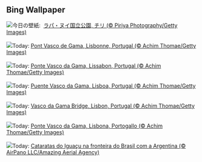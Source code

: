 ## Bing Wallpaper
![](https://www.bing.com/th?id=OHR.RapaNuiSunrise_JA-JP2119516419_UHD.jpg&w=1000)今日の壁紙: &nbsp;[ラパ・ヌイ国立公園, チリ (© Piriya Photography/Getty Images)](https://www.bing.com/th?id=OHR.RapaNuiSunrise_JA-JP2119516419_UHD.jpg)
<br><br/>
![](https://www.bing.com/th?id=OHR.BridgeLisbon_FR-FR9704936027_UHD.jpg&w=1000)Today: [Pont Vasco de Gama, Lisbonne, Portugal (© Achim Thomae/Getty Images)](https://www.bing.com/th?id=OHR.BridgeLisbon_FR-FR9704936027_UHD.jpg)
<br><br/>
![](https://www.bing.com/th?id=OHR.BridgeLisbon_DE-DE9301189449_UHD.jpg&w=1000)Today: [Ponte Vasco da Gama, Lissabon, Portugal (© Achim Thomae/Getty Images)](https://www.bing.com/th?id=OHR.BridgeLisbon_DE-DE9301189449_UHD.jpg)
<br><br/>
![](https://www.bing.com/th?id=OHR.BridgeLisbon_ES-ES6670987033_UHD.jpg&w=1000)Today: [Puente Vasco da Gama, Lisboa, Portugal (© Achim Thomae/Getty Images)](https://www.bing.com/th?id=OHR.BridgeLisbon_ES-ES6670987033_UHD.jpg)
<br><br/>
![](https://www.bing.com/th?id=OHR.BridgeLisbon_EN-GB4169546026_UHD.jpg&w=1000)Today: [Vasco da Gama Bridge, Lisbon, Portugal (© Achim Thomae/Getty Images)](https://www.bing.com/th?id=OHR.BridgeLisbon_EN-GB4169546026_UHD.jpg)
<br><br/>
![](https://www.bing.com/th?id=OHR.BridgeLisbon_IT-IT5048654702_UHD.jpg&w=1000)Today: [Ponte Vasco da Gama, Lisbona, Portogallo (© Achim Thomae/Getty Images)](https://www.bing.com/th?id=OHR.BridgeLisbon_IT-IT5048654702_UHD.jpg)
<br><br/>
![](https://www.bing.com/th?id=OHR.IguazuRainbow_PT-BR7775661290_UHD.jpg&w=1000)Today: [Cataratas do Iguaçu na fronteira do Brasil com a Argentina (© AirPano LLC/Amazing Aerial Agency)](https://www.bing.com/th?id=OHR.IguazuRainbow_PT-BR7775661290_UHD.jpg)
<br><br/>
